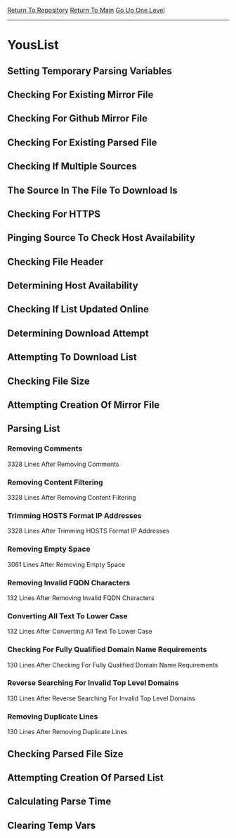 [Return To Repository](https://github.com/deathbybandaid/piholeparser/)
[Return To Main](https://github.com/deathbybandaid/piholeparser/blob/master/RecentRunLogs/Mainlog.md)
[Go Up One Level](https://github.com/deathbybandaid/piholeparser/blob/master/RecentRunLogs/TopLevelScripts/30-Processing-Blacklists.md)
____________________________________
# YousList
## Setting Temporary Parsing Variables
## Checking For Existing Mirror File
## Checking For Github Mirror File
## Checking For Existing Parsed File
## Checking If Multiple Sources
## The Source In The File To Download Is
## Checking For HTTPS
## Pinging Source To Check Host Availability
## Checking File Header
## Determining Host Availability
## Checking If List Updated Online
## Determining Download Attempt
## Attempting To Download List
## Checking File Size
## Attempting Creation Of Mirror File
## Parsing List
### Removing Comments
3328 Lines After Removing Comments
### Removing Content Filtering
3328 Lines After Removing Content Filtering
### Trimming HOSTS Format IP Addresses
3328 Lines After Trimming HOSTS Format IP Addresses
### Removing Empty Space
3061 Lines After Removing Empty Space
### Removing Invalid FQDN Characters
132 Lines After Removing Invalid FQDN Characters
### Converting All Text To Lower Case
132 Lines After Converting All Text To Lower Case
### Checking For Fully Qualified Domain Name Requirements
130 Lines After Checking For Fully Qualified Domain Name Requirements
### Reverse Searching For Invalid Top Level Domains
130 Lines After Reverse Searching For Invalid Top Level Domains
### Removing Duplicate Lines
130 Lines After Removing Duplicate Lines
## Checking Parsed File Size
## Attempting Creation Of Parsed List
## Calculating Parse Time
## Clearing Temp Vars
